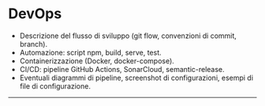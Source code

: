 # DevOps
- Descrizione del flusso di sviluppo (git flow, convenzioni di commit, branch).
- Automazione: script npm, build, serve, test.
- Containerizzazione (Docker, docker-compose).
- CI/CD: pipeline GitHub Actions, SonarCloud, semantic-release.
- Eventuali diagrammi di pipeline, screenshot di configurazioni, esempi di file di configurazione.

---